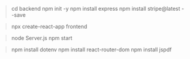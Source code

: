 
> cd backend
> npm init -y
> npm install express
> npm install stripe@latest --save

> npx create-react-app frontend

> node Server.js
> npm start

> npm install dotenv
> npm install react-router-dom
> npm install jspdf

